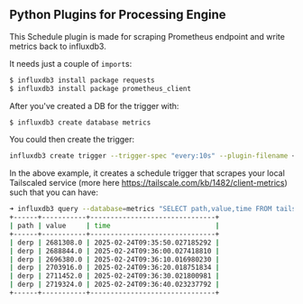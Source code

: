## Python Plugins for Processing Engine

This Schedule plugin is made for scraping Prometheus endpoint and write metrics back to influxdb3.

It needs just a couple of `import`s:

```bash
$ influxdb3 install package requests
$ influxdb3 install package prometheus_client
```

After you've created a DB for the trigger with:

```bash
$ influxdb3 create database metrics
```

You could then create the trigger:

```bash
influxdb3 create trigger --trigger-spec "every:10s" --plugin-filename <path_to_file>/prometheus_metrics.py --database metrics --trigger-arguments "hostname=localhost,ip_address=100.100.100.100,port=80" tailscale-localhost-metrics
```

In the above example, it creates a schedule trigger that scrapes your local Tailscaled service (more here https://tailscale.com/kb/1482/client-metrics) such that you can have:

```bash
➜ influxdb3 query --database=metrics "SELECT path,value,time FROM tailscaled_inbound_bytes_total WHERE host='localhost' AND path='derp' ORDER BY time ASC"
+------+-----------+-------------------------------+
| path | value     | time                          |
+------+-----------+-------------------------------+
| derp | 2681308.0 | 2025-02-24T09:35:50.027185292 |
| derp | 2688844.0 | 2025-02-24T09:36:00.027418810 |
| derp | 2696380.0 | 2025-02-24T09:36:10.016980230 |
| derp | 2703916.0 | 2025-02-24T09:36:20.018751834 |
| derp | 2711452.0 | 2025-02-24T09:36:30.021800981 |
| derp | 2719324.0 | 2025-02-24T09:36:40.023237792 |
+------+-----------+-------------------------------+
```

